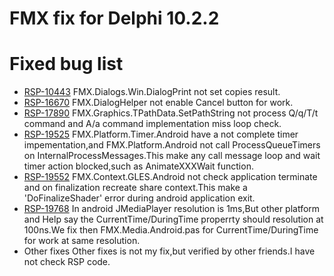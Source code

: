 # FMX fix for Delphi 10.2.2

Fixed bug list
==============
* [RSP-10443](https://quality.embarcadero.com/browse/RSP-10443)
  FMX.Dialogs.Win.DialogPrint not set copies result.
* [RSP-16670](https://quality.embarcadero.com/browse/RSP-16670)
  FMX.DialogHelper not enable Cancel button for work.
* [RSP-17890](https://quality.embarcadero.com/browse/RSP-17890)
  FMX.Graphics.TPathData.SetPathString not process Q/q/T/t command and A/a command implementation miss loop check.
* [RSP-19525](https://quality.embarcadero.com/browse/RSP-19525)
  FMX.Platform.Timer.Android have a not complete timer impementation,and FMX.Platform.Android not call ProcessQueueTimers on InternalProcessMessages.This make any call message loop and wait timer action blocked,such as AnimateXXXWait function.
* [RSP-19552](https://quality.embarcadero.com/browse/RSP-19552)
  FMX.Context.GLES.Android not check application terminate and on finalization recreate share context.This make a 'DoFinalizeShader' error during android application exit.
* [RSP-19768](https://quality.embarcadero.com/browse/RSP-19552)
  In android JMediaPlayer resolution is 1ms,But other platform and Help say the CurrentTime/DuringTime properrty should resolution at 100ns.We fix then FMX.Media.Android.pas for CurrentTime/DuringTime for work at same resolution.
* Other fixes
  Other fixes is not my fix,but verified by other friends.I have not check RSP code. 